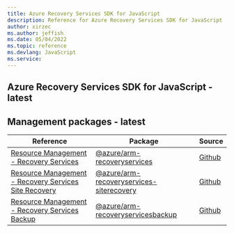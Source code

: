 ```yaml
---
title: Azure Recovery Services SDK for JavaScript
description: Reference for Azure Recovery Services SDK for JavaScript
author: xirzec
ms.author: jeffish
ms.date: 05/04/2022
ms.topic: reference
ms.devlang: JavaScript
ms.service:   
---
```

## Azure Recovery Services SDK for JavaScript - latest
## Management packages - latest
| Reference | Package | Source |
|---|---|---|
|[Resource Management - Recovery Services](javascript/api/overview/azure/arm-recoveryservices-readme)|[@azure/arm-recoveryservices](https://www.npmjs.com/package/@azure/arm-recoveryservices)|[Github](https://github.com/Azure/azure-sdk-for-js/blob/main/sdk/recoveryservices/arm-recoveryservices)|
|[Resource Management - Recovery Services Site Recovery](javascript/api/overview/azure/arm-recoveryservices-siterecovery-readme)|[@azure/arm-recoveryservices-siterecovery](https://www.npmjs.com/package/@azure/arm-recoveryservices-siterecovery)|[Github](https://github.com/Azure/azure-sdk-for-js/blob/main/sdk/recoveryservicessiterecovery/arm-recoveryservices-siterecovery)|
|[Resource Management - Recovery Services Backup](javascript/api/overview/azure/arm-recoveryservicesbackup-readme)|[@azure/arm-recoveryservicesbackup](https://www.npmjs.com/package/@azure/arm-recoveryservicesbackup)|[Github](https://github.com/Azure/azure-sdk-for-js/blob/main/sdk/recoveryservicesbackup/arm-recoveryservicesbackup)|

